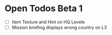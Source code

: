 # Open Todos Beta 1

- [ ] Item Texture and Hint on HQ Levele
- [ ] Mission briefing displays wrong country on L3
